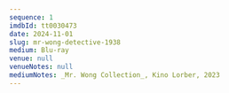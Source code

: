 ```yaml
---
sequence: 1
imdbId: tt0030473
date: 2024-11-01
slug: mr-wong-detective-1938
medium: Blu-ray
venue: null
venueNotes: null
mediumNotes: _Mr. Wong Collection_, Kino Lorber, 2023
---
```


